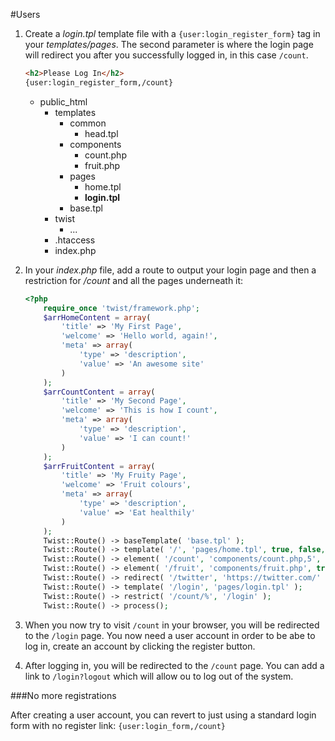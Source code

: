 #Users

1. Create a *login.tpl* template file with a `{user:login_register_form}` tag in your *templates/pages*. The second parameter is where the login page will redirect you after you successfully logged in, in this case `/count`.
	```html
	<h2>Please Log In</h2>
	{user:login_register_form,/count}
	```

	* public_html
		* templates
			* common
				* head.tpl
			* components
				* count.php
				* fruit.php
			* pages
				* home.tpl
				* **login.tpl**
			* base.tpl
		* twist
			* ...
		* .htaccess
		* index.php

2. In your *index.php*   file, add a route to output your login page and then a restriction for */count* and all the pages underneath it:
	```php
	<?php
	    require_once 'twist/framework.php';
	    $arrHomeContent = array(
	        'title' => 'My First Page',
	        'welcome' => 'Hello world, again!',
	        'meta' => array(
	            'type' => 'description',
	            'value' => 'An awesome site'
	        )
	    );
	    $arrCountContent = array(
	        'title' => 'My Second Page',
	        'welcome' => 'This is how I count',
	        'meta' => array(
	            'type' => 'description',
	            'value' => 'I can count!'
	        )
	    );
	    $arrFruitContent = array(
	        'title' => 'My Fruity Page',
	        'welcome' => 'Fruit colours',
	        'meta' => array(
	            'type' => 'description',
	            'value' => 'Eat healthily'
	        )
	    );
	    Twist::Route() -> baseTemplate( 'base.tpl' );
	    Twist::Route() -> template( '/', 'pages/home.tpl', true, false, $arrHomeContent );
	    Twist::Route() -> element( '/count', 'components/count.php,5', true, false, $arrCountContent );
	    Twist::Route() -> element( '/fruit', 'components/fruit.php', true, false, $arrFruitContent );
	    Twist::Route() -> redirect( '/twitter', 'https://twitter.com/' );
	    Twist::Route() -> template( '/login', 'pages/login.tpl' );
	    Twist::Route() -> restrict( '/count/%', '/login' );
	    Twist::Route() -> process();
	```

3. When you now try to visit `/count` in your browser, you will be redirected to the `/login` page. You now need a user account in order to be abe to log in, create an account by clicking the register button.

4. After logging in, you will be redirected to the `/count` page. You can add a link to `/login?logout` which will allow ou to log out of the system.

###No more registrations

After creating a user account, you can revert to just using a standard login form with no register link: `{user:login_form,/count}`